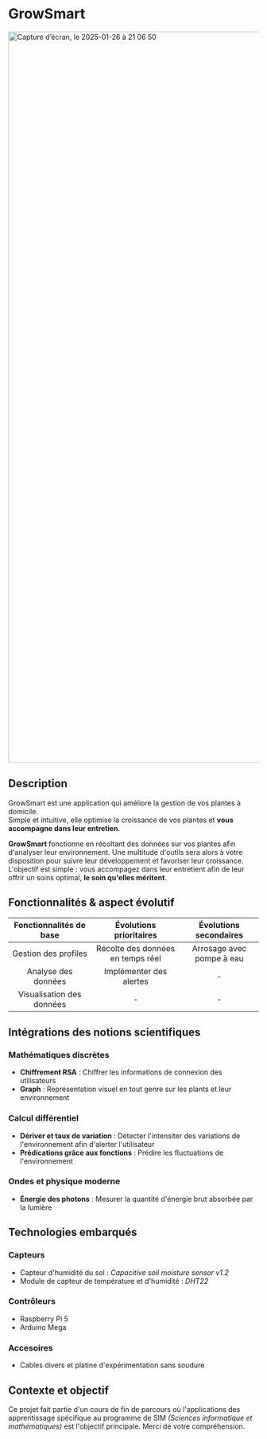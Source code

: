 # GrowSmart
<img width="1470" alt="Capture d’écran, le 2025-01-26 à 21 06 50" src="https://github.com/user-attachments/assets/805af699-397a-409a-9d8a-bfcbeed4ef3c" />

## Description

GrowSmart est une application qui améliore la gestion de vos plantes à domicile.\
Simple  et intuitive, elle optimise la croissance de vos plantes et **vous accompagne dans leur entretien**.

**GrowSmart** fonctionne en récoltant des données sur vos plantes afin d'analyser leur environnement. Une multitude d'outils sera alors à votre disposition pour suivre leur développement et favoriser leur croissance. L'objectif est simple : vous accompagez dans leur entretient afin de leur offrir un soins optimal, **le soin qu'elles méritent**. 

## Fonctionnalités & aspect évolutif

| Fonctionnalités de base| Évolutions prioritaires|Évolutions secondaires|
| :-------------:|:-------------:|:-----:|
| Gestion des profiles| Récolte des données en temps réel | Arrosage avec pompe à eau |
| Analyse des données| Implémenter des alertes| - |
| Visualisation des données | - | - |

## Intégrations des notions scientifiques

### Mathématiques discrètes
 - **Chiffrement RSA** : Chiffrer les informations de connexion des utilisateurs
 - **Graph** : Représentation visuel en tout genre sur les plants et leur environnement 
### Calcul différentiel 
 - **Dériver et taux de variation** : Détecter l'intensiter des variations de l'environnement afin d'alerter l'utilisateur
 - **Prédications grâce aux fonctions** : Prédire les fluctuations de l'environnement
### Ondes et physique moderne
 - **Énergie des photons** : Mesurer la quantité d'énergie brut absorbée par la lumière

## Technologies embarqués

### Capteurs
 - Capteur d'humidité du sol : *Capacitive soil moisture sensor v1.2*
 - Module de capteur de température et d'humidité : *DHT22*
### Contrôleurs
 - Raspberry Pi 5
 - Arduino Mega
### Accesoires
 - Cables divers et platine d'expérimentation sans soudure

## Contexte et objectif

Ce projet fait partie d'un cours de fin de parcours où l'applications des apprentissage spécifique au programme de SIM *(Sciences informatique et mathématiques)* est l'objectif principale. Merci de votre compréhension.
